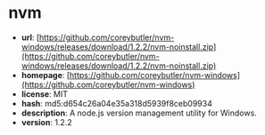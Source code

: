 # nvm

- **url**: [https://github.com/coreybutler/nvm-windows/releases/download/1.2.2/nvm-noinstall.zip](https://github.com/coreybutler/nvm-windows/releases/download/1.2.2/nvm-noinstall.zip)
- **homepage**: [https://github.com/coreybutler/nvm-windows](https://github.com/coreybutler/nvm-windows)
- **license**: MIT
- **hash**: md5:d654c26a04e35a318d5939f8ceb09934
- **description**: A node.js version management utility for Windows.
- **version**: 1.2.2

